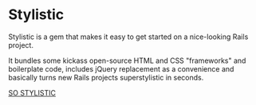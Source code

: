 Stylistic
=========

Stylistic is a gem that makes it easy to get started on a nice-looking Rails project.

It bundles some kickass open-source HTML and CSS "frameworks" and boilerplate code, includes jQuery replacement as a convenience and basically turns new Rails projects superstylistic in seconds.

[SO STYLISTIC](http://www.youtube.com/watch?v=Yu1Ezr1YEoY)